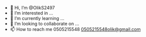 - 👋 Hi, I’m @OlikS2497
- 👀 I’m interested in ...
- 🌱 I’m currently learning ...
- 💞️ I’m looking to collaborate on ...
- 📫 How to reach me 0505215548
0505215548olik@gmail.com

<!---
OlikS2497/OlikS2497 is a ✨ special ✨ repository because its `README.md` (this file) appears on your GitHub profile.
You can click the Preview link to take a look at your changes.
--->
